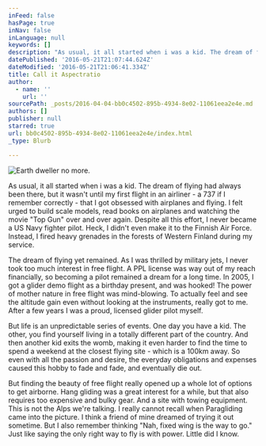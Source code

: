 ```yaml
---
inFeed: false
hasPage: true
inNav: false
inLanguage: null
keywords: []
description: "As usual, it all started when i was a kid. The dream of flying had always been there, but it wasn't until my first flight in an airliner - a 737 if I remember correctly - that I got obsessed with airplanes and flying. I felt urged to build scale models, read books on airplanes and watching the movie \"Top Gun\" over and over again. Despite all this effort, I never became a US Navy fighter pilot. Heck, I didn't even make it to the Finnish Air Force. Instead, I fired heavy grenades in the forests of Western Finland during my service."
datePublished: '2016-05-21T21:07:44.624Z'
dateModified: '2016-05-21T21:06:41.334Z'
title: Call it Aspectratio
author:
  - name: ''
    url: ''
sourcePath: _posts/2016-04-04-bb0c4502-895b-4934-8e02-11061eea2e4e.md
authors: []
publisher: null
starred: true
url: bb0c4502-895b-4934-8e02-11061eea2e4e/index.html
_type: Blurb

---
```

![Earth dweller no more.](https://the-grid-user-content.s3-us-west-2.amazonaws.com/90bc0aa3-d06b-4e30-b0f7-33f9bb36d351.jpg)

As usual, it all started when i was a kid. The dream of flying had always been there, but it wasn't until my first flight in an airliner - a 737 if I remember correctly - that I got obsessed with airplanes and flying. I felt urged to build scale models, read books on airplanes and watching the movie "Top Gun" over and over again. Despite all this effort, I never became a US Navy fighter pilot. Heck, I didn't even make it to the Finnish Air Force. Instead, I fired heavy grenades in the forests of Western Finland during my service.

The dream of flying yet remained. As I was thrilled by military jets, I never took too much interest in free flight. A PPL license was way out of my reach financially, so becoming a pilot remained a dream for a long time. In 2005, I got a glider demo flight as a birthday present, and was hooked! The power of mother nature in free flight was mind-blowing. To actually feel and see the altitude gain even without looking at the instruments, really got to me. After a few years I was a proud, licensed glider pilot myself.

But life is an unpredictable series of events. One day you have a kid. The other, you find yourself living in a totally different part of the country. And then another kid exits the womb, making it even harder to find the time to spend a weekend at the closest flying site - which is a 100km away. So even with all the passion and desire, the everyday obligations and expenses caused this hobby to fade and fade, and eventually die out.

But finding the beauty of free flight really opened up a whole lot of options to get airborne. Hang gliding was a great interest for a while, but that also requires too expensive and bulky gear. And a site with towing equipment. This is not the Alps we're talking. I really cannot recall when Paragliding came into the picture. I think a friend of mine dreamed of trying it out sometime. But I also remember thinking "Nah, fixed wing is the way to go." Just like saying the only right way to fly is with power. Little did I know.